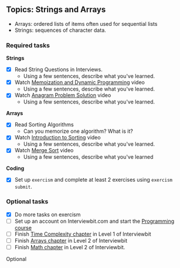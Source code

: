 ## Topics: Strings and Arrays

* Arrays: ordered lists of items often used for sequential lists
* Strings: sequences of character data.

### Required tasks

**Strings**

- [x] Read String Questions in Interviews.
  - Using a few sentences, describe what you've learned.
- [x] Watch [Memoization and Dynamic Programming](https://www.youtube.com/watch?v=P8Xa2BitN3I) video
  - Using a few sentences, describe what you've learned.
- [x] Watch [Anagram Problem Solution](https://www.youtube.com/watch?v=3MwRGPPB4tw) video
  - Using a few sentences, describe what you've learned.

**Arrays**

- [x] Read Sorting Algorithms
  - Can you memorize one algorithm? What is it?
- [x] Watch [Introduction to Sorting](https://www.youtube.com/watch?v=pkkFqlG0Hds) video
  - Using a few sentences, describe what you've learned.
- [x] Watch [Merge Sort](https://www.youtube.com/watch?v=KF2j-9iSf4Q) video
  - Using a few sentences, describe what you've learned

**Coding**

- [x] Set up `exercism` and complete at least 2 exercises using `exercism submit`.

### Optional tasks

- [x] Do more tasks on exercism
- [ ] Set up an account on Interviewbit.com and start the [Programming course](https://www.interviewbit.com/courses/programming/)
- [ ] Finish [Time Complexity chapter](https://www.interviewbit.com/courses/programming/topics/time-complexity) in Level 1 of Interviewbit
- [ ] Finish [Arrays chapter]((https://www.interviewbit.com/courses/programming/topics/arrays/)) in Level 2 of Interviewbit
- [ ] Finish [Math chapter](https://www.interviewbit.com/courses/programming/topics/math/) in Level 2 of Interviewbit.

Optional
